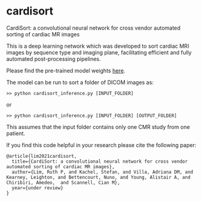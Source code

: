 # cardisort
CardiSort: a convolutional neural network for cross vendor automated sorting of cardiac MR images

This is a deep learning network which was developed to sort cardiac MRI images by sequence type and imaging plane, facilitating efficient and fully automated post-processing pipelines.

Please find the pre-trained model weights [here](https://emckclac-my.sharepoint.com/:u:/g/personal/k1633520_kcl_ac_uk/EZ-7bZsMOCxEuCrCsoa7o2sBpBSJvuaHn9mIsgktnbvjvA?e=gCgzdh).

The model can be run to sort a folder of DICOM images as:

    >> python cardisort_inference.py [INPUT_FOLDER] 
or    

    >> python cardisort_inference.py [INPUT_FOLDER] [OUTPUT_FOLDER]
This assumes that the input folder contains only one CMR study from one patient.


If you find this code helpful in your research please cite the following paper:
```
@article{lim2021cardisort,
  title={CardiSort: a convolutional neural network for cross vendor automated sorting of cardiac MR images},
  author={Lim, Ruth P, and Kachel, Stefan, and Villa, Adriana DM, and Kearney, Leighton, and Bettencourt, Nuno, and Young, Alistair A, and Chiribiri, Amedeo,  and Scannell, Cian M},
  year={under review}
}
```
